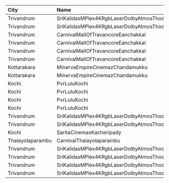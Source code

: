 | City             | Name                                                     |  Time | Type             | Price | Capacity | Booked |
| :--------------- | :------------------------------------------------------- | ----: | :--------------- | ----: | -------: | -----: |
| Trivandrum       | SriKalidasMPlex4KRgbLaserDolbyAtmosThoongamparaKattakada | 11:00 | DiamondSofa      |  200₹ |        4 |      2 |
| Trivandrum       | SriKalidasMPlex4KRgbLaserDolbyAtmosThoongamparaKattakada | 11:00 | Gold             |  150₹ |      173 |     87 |
| Trivandrum       | CarnivalMallOfTravancoreEanchakkal                       | 11:15 | NormalOffline    |  100₹ |       20 |     10 |
| Trivandrum       | CarnivalMallOfTravancoreEanchakkal                       | 11:15 | ExecutiveOffline |  160₹ |      100 |     50 |
| Trivandrum       | CarnivalMallOfTravancoreEanchakkal                       | 11:15 | Silver           |  190₹ |      172 |     86 |
| Trivandrum       | CarnivalMallOfTravancoreEanchakkal                       | 11:15 | Gold             |  300₹ |       15 |      8 |
| Kottarakara      | MinervaEmpireCinemazChandamukku                          | 12:45 | Executive        |  200₹ |       13 |      0 |
| Kottarakara      | MinervaEmpireCinemazChandamukku                          | 12:45 | Diamond          |  140₹ |      210 |    104 |
| Kochi            | PvrLuluKochi                                             | 13:35 | Classic          |  140₹ |       39 |     19 |
| Kochi            | PvrLuluKochi                                             | 13:35 | ClassicPlus      |  160₹ |       91 |     46 |
| Kochi            | PvrLuluKochi                                             | 13:35 | Prime            |  190₹ |       68 |     34 |
| Kochi            | PvrLuluKochi                                             | 13:35 | Recliner         |  350₹ |       10 |      5 |
| Trivandrum       | SriKalidasMPlex4KRgbLaserDolbyAtmosThoongamparaKattakada | 14:30 | DiamondSofa      |  200₹ |        4 |      2 |
| Trivandrum       | SriKalidasMPlex4KRgbLaserDolbyAtmosThoongamparaKattakada | 14:30 | Gold             |  150₹ |      173 |     87 |
| Kochi            | SaritaCinemasKacheripady                                 | 15:00 | BlueCircle       |  150₹ |      227 |    218 |
| Thalayolaparambu | CarnivalThalayolaparambu                                 | 15:45 | Gold             |  110₹ |      144 |     72 |
| Trivandrum       | SriKalidasMPlex4KRgbLaserDolbyAtmosThoongamparaKattakada | 18:15 | DiamondSofa      |  200₹ |        4 |      2 |
| Trivandrum       | SriKalidasMPlex4KRgbLaserDolbyAtmosThoongamparaKattakada | 18:15 | Gold             |  150₹ |      173 |     87 |
| Trivandrum       | SriKalidasMPlex4KRgbLaserDolbyAtmosThoongamparaKattakada | 21:30 | DiamondSofa      |  200₹ |        4 |      2 |
| Trivandrum       | SriKalidasMPlex4KRgbLaserDolbyAtmosThoongamparaKattakada | 21:30 | Gold             |  150₹ |      173 |     87 |